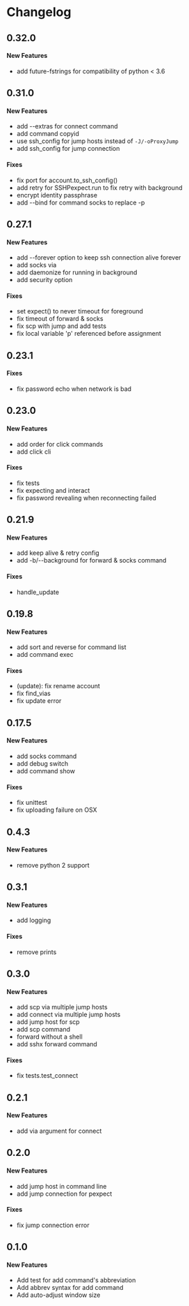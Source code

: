 # Changelog


## 0.32.0
#### New Features

* add future-fstrings for compatibility of python < 3.6


## 0.31.0
#### New Features

* add --extras for connect command
* add command copyid
* use ssh_config for jump hosts instead of `-J/-oProxyJump`
* add ssh_config for jump connection

#### Fixes

* fix port for account.to_ssh_config()
* add retry for SSHPexpect.run to fix retry with background
* encrypt identity passphrase
* add --bind for command socks to replace -p

## 0.27.1
#### New Features

* add --forever option to keep ssh connection alive forever
* add socks via
* add daemonize for running in background
* add security option

#### Fixes

* set expect() to never timeout for foreground
* fix timeout of forward & socks
* fix scp with jump and add tests
* fix local variable 'p' referenced before assignment

## 0.23.1

#### Fixes

* fix password echo when network is bad

## 0.23.0
#### New Features

* add order for click commands
* add click cli

#### Fixes

* fix tests
* fix expecting and interact
* fix password revealing when reconnecting failed

## 0.21.9
#### New Features

* add keep alive & retry config
* add -b/--background for forward & socks command

#### Fixes

* handle_update

## 0.19.8
#### New Features

* add sort and reverse for command list
* add command exec

#### Fixes

* (update): fix rename account
* fix find_vias
* fix update error

## 0.17.5
#### New Features

* add socks command
* add debug switch
* add command show

#### Fixes

* fix unittest
* fix uploading failure on OSX

## 0.4.3
#### New Features

* remove python 2 support


## 0.3.1
#### New Features

* add logging

#### Fixes

* remove prints

## 0.3.0
#### New Features

* add scp via multiple jump hosts
* add connect via multiple jump hosts
* add jump host for scp
* add scp command
* forward without a shell
* add sshx forward command

#### Fixes

* fix tests.test_connect

## 0.2.1
#### New Features

* add via argument for connect


## 0.2.0
#### New Features

* add jump host in command line
* add jump connection for pexpect

#### Fixes

* fix jump connection error

## 0.1.0
#### New Features

* Add test for add command's abbreviation
* Add abbrev syntax for add command
* Add auto-adjust window size

